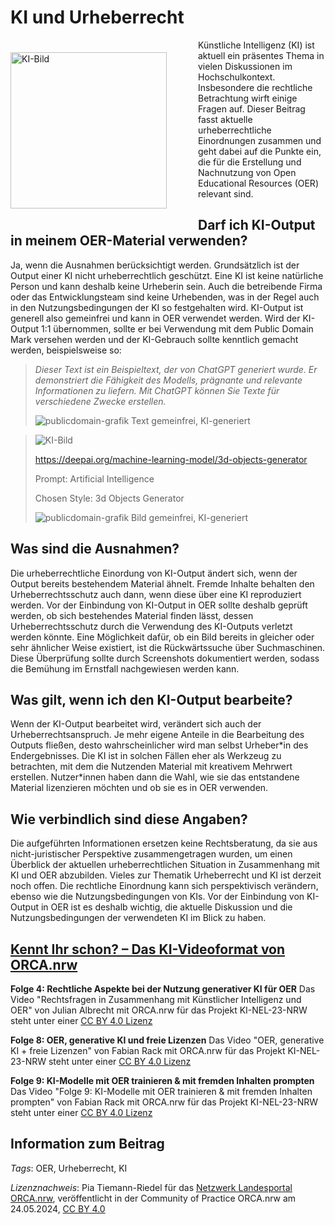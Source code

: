 # KI und Urheberrecht

<img src="https://github.com/lindahalm-hsbi/infOERmiert/assets/147709351/585606e1-0fb4-4e99-aec5-e20d4f55f6c7" style="float: left; width:250; margin: 20px 50px 20px 0px" alt="KI-Bild" title="KI-Bild"/> 
Künstliche  Intelligenz (KI) ist aktuell ein präsentes Thema in vielen Diskussionen  im Hochschulkontext. Insbesondere die rechtliche Betrachtung wirft  einige Fragen auf. Dieser Beitrag fasst aktuelle urheberrechtliche  Einordnungen zusammen und geht dabei auf die Punkte ein, die für die  Erstellung und Nachnutzung von Open Educational Resources (OER) relevant  sind.
 
## Darf ich KI-Output in meinem OER-Material verwenden?
Ja, wenn die Ausnahmen berücksichtigt werden. Grundsätzlich ist der  Output einer KI nicht urheberrechtlich geschützt. Eine KI ist keine  natürliche Person und kann deshalb keine Urheberin sein. Auch die  betreibende Firma oder das Entwicklungsteam sind keine Urhebenden, was  in der Regel auch in den Nutzungsbedingungen der KI so festgehalten  wird. KI-Output ist generell also gemeinfrei und kann in OER verwendet  werden. Wird der KI-Output 1:1 übernommen, sollte er bei Verwendung mit  dem Public Domain Mark versehen werden und der KI-Gebrauch sollte  kenntlich gemacht werden, beispielsweise so:

> *Dieser Text ist ein Beispieltext, der von ChatGPT generiert wurde. Er demonstriert die Fähigkeit des Modells, prägnante und relevante Informationen zu liefern. Mit ChatGPT können Sie Texte für verschiedene Zwecke erstellen.*
> 
> ![publicdomain-grafik](https://github.com/lindahalm-hsbi/infOERmiert/assets/147709351/1d277796-932c-4da5-8d79-66880a0130e2) Text gemeinfrei, KI-generiert


> 
> 
> ![KI-Bild](https://github.com/lindahalm-hsbi/infOERmiert/assets/147709351/585606e1-0fb4-4e99-aec5-e20d4f55f6c7)
> 
> https://deepai.org/machine-learning-model/3d-objects-generator 
>
> Prompt: Artificial Intelligence
>
> Chosen Style: 3d Objects Generator
> 
> 
> ![publicdomain-grafik](https://github.com/lindahalm-hsbi/infOERmiert/assets/147709351/1d277796-932c-4da5-8d79-66880a0130e2) Bild gemeinfrei, KI-generiert

## Was sind die Ausnahmen?
 
Die urheberrechtliche Einordung von KI-Output ändert sich, wenn der  Output bereits bestehendem Material ähnelt. Fremde Inhalte behalten den  Urheberrechtsschutz auch dann, wenn diese über eine KI reproduziert  werden. Vor der Einbindung von KI-Output in OER sollte deshalb geprüft  werden, ob sich bestehendes Material finden lässt, dessen  Urheberrechtsschutz durch die Verwendung des KI-Outputs verletzt werden  könnte. Eine Möglichkeit dafür, ob ein Bild bereits in gleicher oder  sehr ähnlicher Weise existiert, ist die Rückwärtssuche über  Suchmaschinen. Diese Überprüfung sollte durch Screenshots dokumentiert  werden, sodass die Bemühung im Ernstfall nachgewiesen werden kann.
 
## Was gilt, wenn ich den KI-Output bearbeite?
 
Wenn der KI-Output bearbeitet wird, verändert sich auch der  Urheberrechtsanspruch. Je mehr eigene Anteile in die Bearbeitung des  Outputs fließen, desto wahrscheinlicher wird man selbst Urheber\*in des  Endergebnisses. Die KI ist in solchen Fällen eher als Werkzeug zu  betrachten, mit dem die Nutzenden Material mit kreativem Mehrwert  erstellen. Nutzer\*innen haben dann die Wahl, wie sie das entstandene  Material lizenzieren möchten und ob sie es in OER verwenden.
 
## Wie verbindlich sind diese Angaben?
 
Die aufgeführten Informationen ersetzen keine Rechtsberatung, da sie  aus nicht-juristischer Perspektive zusammengetragen wurden, um einen  Überblick der aktuellen urheberrechtlichen Situation in Zusammenhang mit  KI und OER abzubilden. Vieles zur Thematik Urheberrecht und KI ist  derzeit noch offen. Die rechtliche Einordnung kann sich perspektivisch  verändern, ebenso wie die Nutzungsbedingungen von KIs. Vor der  Einbindung von KI-Output in OER ist es deshalb wichtig, die aktuelle  Diskussion und die Nutzungsbedingungen der verwendeten KI im Blick zu  haben.
 

## [Kennt Ihr schon? – Das KI-Videoformat von ORCA.nrw](https://oer-ki.orca.nrw/?page_id=68 "Kennt Ihr schon? – Das KI-Videoformat von ORCA.nrw")
 
**Folge 4: Rechtliche Aspekte bei der Nutzung generativer KI für OER** 
 Das Video "Rechtsfragen in Zusammenhang mit Künstlicher Intelligenz und  OER" von Julian Albrecht mit ORCA.nrw für das Projekt KI-NEL-23-NRW  steht unter einer [CC BY 4.0 Lizenz](https://creativecommons.org/licenses/by/4.0/deed.de)
 
**Folge 8: OER, generative KI und freie Lizenzen**
 Das Video "OER, generative KI + freie Lizenzen" von Fabian Rack mit ORCA.nrw für das Projekt KI-NEL-23-NRW steht unter einer [CC BY 4.0 Lizenz](https://creativecommons.org/licenses/by/4.0/deed.de)
 
**Folge 9: KI-Modelle mit OER trainieren & mit fremden Inhalten prompten**
 Das Video "Folge 9: KI-Modelle mit OER trainieren & mit fremden  Inhalten prompten" von Fabian Rack mit ORCA.nrw für das Projekt  KI-NEL-23-NRW steht unter einer [CC BY 4.0 Lizenz](https://creativecommons.org/licenses/by/4.0/deed.de)
 
## Information zum Beitrag
*Tags*: OER, Urheberrecht, KI

*Lizenznachweis*: Pia Tiemann-Riedel für das <a href="http://www.orca.nrw/ueber-uns/netzwerk" target="_blank">Netzwerk Landesportal ORCA.nrw</a>, veröffentlicht in der Community of Practice ORCA.nrw am 24.05.2024, <a href="https://creativecommons.org/licenses/by/4.0/" target="_blank">CC BY 4.0</a>
